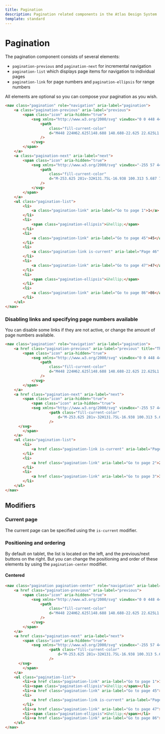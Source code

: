```yaml
---
title: Pagination
description: Pagination related components in the Atlas Design System
template: standard
---
```


# Pagination

The pagination component consists of several elements:

- `pagination-previous` and `pagination-next` for incremental navigation
- `pagination-list` which displays page items for navigation to individual pages
- `pagination-link` for page numbers and `pagination-ellipsis` for range numbers

All elements are optional so you can compose your pagination as you wish.

```html
<nav class="pagination" role="navigation" aria-label="pagination">
	<a class="pagination-previous" aria-label="previous">
		<span class="icon" aria-hidden="true">
			<svg xmlns="http://www.w3.org/2000/svg" viewBox="0 0 448 448">
				<path
					class="fill-current-color"
					d="M448 224H62.625l148.688 148.688-22.625 22.625L1.375 208 188.688 20.688l22.625 22.625L62.625 192H448v32z"
				/>
			</svg>
		</span>
	</a>
	<a class="pagination-next" aria-label="next">
		<span class="icon" aria-hidden="true">
			<svg xmlns="http://www.w3.org/2000/svg" viewBox="-255 57 448 448">
				<path
					class="fill-current-color"
					d="M-253.625 281v-32H131.75L-16.938 100.313 5.687 77.688 193 265 5.687 452.313l-22.625-22.625L131.75 281h-385.375z"
				/>
			</svg>
		</span>
	</a>
	<ul class="pagination-list">
		<li>
			<a class="pagination-link" aria-label="Go to page 1">1</a>
		</li>
		<li>
			<span class="pagination-ellipsis">&hellip;</span>
		</li>
		<li>
			<a class="pagination-link" aria-label="Go to page 45">45</a>
		</li>
		<li>
			<a class="pagination-link is-current" aria-label="Page 46" aria-current="page">46</a>
		</li>
		<li>
			<a class="pagination-link" aria-label="Go to page 47">47</a>
		</li>
		<li>
			<span class="pagination-ellipsis">&hellip;</span>
		</li>
		<li>
			<a class="pagination-link" aria-label="Go to page 86">86</a>
		</li>
	</ul>
</nav>
```

### Disabling links and specifying page numbers available

You can disable some links if they are not active, or change the amount of page numbers available.

```html
<nav class="pagination" role="navigation" aria-label="pagination">
	<a href class="pagination-previous" aria-label="previous" title="This is the first page" disabled>
		<span class="icon" aria-hidden="true">
			<svg xmlns="http://www.w3.org/2000/svg" viewBox="0 0 448 448">
				<path
					class="fill-current-color"
					d="M448 224H62.625l148.688 148.688-22.625 22.625L1.375 208 188.688 20.688l22.625 22.625L62.625 192H448v32z"
				/>
			</svg>
		</span>
	</a>
	<a href class="pagination-next" aria-label="next">
		<span class="icon" aria-hidden="true">
			<span class="icon" aria-hidden="true">
			<svg xmlns="http://www.w3.org/2000/svg" viewBox="-255 57 448 448">
					<path class="fill-current-color"
						d="M-253.625 281v-32H131.75L-16.938 100.313 5.687 77.688 193 265 5.687 452.313l-22.625-22.625L131.75 281h-385.375z"
					/>
      </svg>
		</span>
	</a>
	<ul class="pagination-list">
		<li>
			<a href class="pagination-link is-current" aria-label="Page 1" aria-current="page">1</a>
		</li>
		<li>
			<a href class="pagination-link" aria-label="Go to page 2">2</a>
		</li>
		<li>
			<a href class="pagination-link" aria-label="Go to page 3">3</a>
		</li>
	</ul>
</nav>
```

## Modifiers

### Current page

The current page can be specified using the `is-current` modifier.

### Positioning and ordering

By default on tablet, the list is located on the left, and the previous/next buttons on the right.
But you can change the positioning and order of these elements by using the `pagination-center` modifier.

#### Centered

```html
<nav class="pagination pagination-center" role="navigation" aria-label="pagination">
	<a href class="pagination-previous" aria-label="previous">
		<span class="icon" aria-hidden="true">
			<svg xmlns="http://www.w3.org/2000/svg" viewBox="0 0 448 448">
				<path
					class="fill-current-color"
					d="M448 224H62.625l148.688 148.688-22.625 22.625L1.375 208 188.688 20.688l22.625 22.625L62.625 192H448v32z"
				/>
			</svg>
		</span>
	</a>
	<a href class="pagination-next" aria-label="next">
		<span class="icon" aria-hidden="true">
			<svg xmlns="http://www.w3.org/2000/svg" viewBox="-255 57 448 448">
					<path class="fill-current-color"
						d="M-253.625 281v-32H131.75L-16.938 100.313 5.687 77.688 193 265 5.687 452.313l-22.625-22.625L131.75 281h-385.375z"
					/>
      </svg>
		</span>
	</a>
	<ul class="pagination-list">
		<li><a href class="pagination-link" aria-label="Go to page 1">1</a></li>
		<li><span class="pagination-ellipsis">&hellip;</span></li>
		<li><a href class="pagination-link" aria-label="Go to page 45">45</a></li>
		<li>
			<a href class="pagination-link is-current" aria-label="Page 46" aria-current="page">46</a>
		</li>
		<li><a href class="pagination-link" aria-label="Go to page 47">47</a></li>
		<li><span class="pagination-ellipsis">&hellip;</span></li>
		<li><a href class="pagination-link" aria-label="Go to page 86">86</a></li>
	</ul>
</nav>
```
